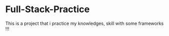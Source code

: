 # Full-Stack-Practice
This is a project that i practice my knowledges, skill with some frameworks !!!
